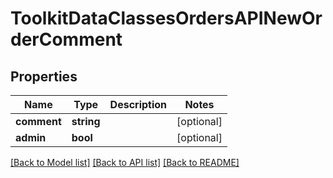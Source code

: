 # ToolkitDataClassesOrdersAPINewOrderComment

## Properties
Name | Type | Description | Notes
------------ | ------------- | ------------- | -------------
**comment** | **string** |  | [optional] 
**admin** | **bool** |  | [optional] 

[[Back to Model list]](../README.md#documentation-for-models) [[Back to API list]](../README.md#documentation-for-api-endpoints) [[Back to README]](../README.md)


